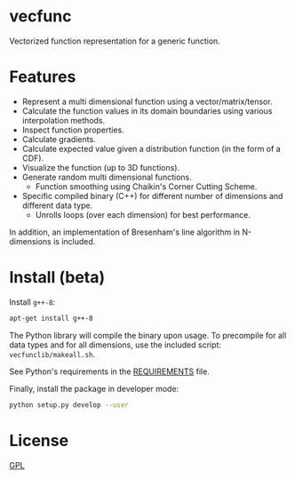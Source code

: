 # vecfunc

Vectorized function representation for a generic function.

# Features
- Represent a multi dimensional function using a vector/matrix/tensor.
- Calculate the function values in its domain boundaries using various interpolation methods.
- Inspect function properties.
- Calculate gradients.
- Calculate expected value given a distribution function (in the form of a CDF).
- Visualize the function (up to 3D functions).
- Generate random multi dimensional functions.
  * Function smoothing using Chaikin's Corner Cutting Scheme.
- Specific compiled binary (C++) for different number of dimensions and different data type.
  * Unrolls loops (over each dimension) for best performance.

In addition, an implementation of Bresenham's line algorithm in N-dimensions is included.


# Install (beta)
Install `g++-8`:
```bash
apt-get install g++-8 
```

The Python library will compile the binary upon usage.
To precompile for all data types and for all dimensions, use the included script: `vecfunclib/makeall.sh`.

See Python's requirements in the [REQUIREMENTS](REQUIREMENTS.txt) file.

Finally, install the package in developer mode:
```bash
python setup.py develop --user
```


# License
[GPL](LICENSE.txt)